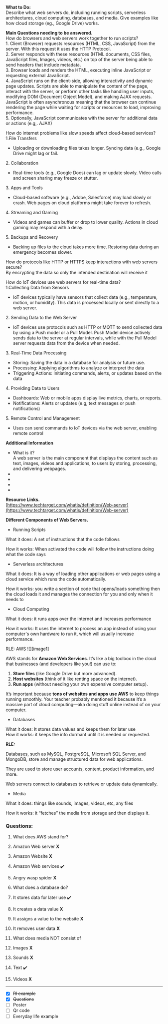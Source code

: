 **What to Do:**  
Describe what web servers do, including running scripts, serverless architectures, cloud computing, databases, and media. Give examples like how  cloud storage (eg., Google Drive) works.

**Main Questions needing to be answered.**  
How do browsers and web servers work together to run scripts?  
1\. Client (Browser) requests resources (HTML, CSS, JavaScript) from the server. With this request it uses the HTTP Protocol.   
2\. Server responds with these resources (HTML documents, CSS files, JavaScript files, Images, videos, etc.) on top of the server being able to send headers that include metadata.  
3\. Browser loads and renders the HTML, executing inline JavaScript or requesting external JavaScript.   
4\. JavaScript runs on the client-side, allowing interactivity and dynamic page updates. Scripts are able to manipulate the content of the page, interact with the server, or perform other tasks like handling user inputs, modifying DOM (Document Object Model), and making AJAX requests. JavaScript is often asynchronous meaning that the browser can continue rendering the page while waiting for scripts or resources to load, improving performance.   
5\. Optionally, JavaScript communicates with the server for additional data or actions (e.g,. AJAX)

How do internet problems like slow speeds affect cloud-based services?  
1.File Transfers

- Uploading or downloading files takes longer. Syncing data (e.g., Google Drive might lag or fail. 

2\. Collaboration 

- Real-time tools (e.g., Google Docs) can lag or update slowly. Video calls and screen sharing may freeze or stutter. 

3\. Apps and Tools

- Cloud-based software (e.g., Adobe, Salesforce) may load slowly or crash. Web pages on cloud platforms might take forever to refresh.

4\. Streaming and Gaming

- Videos and games can buffer or drop to lower quality. Actions in cloud gaming may respond with a delay.

5\. Backups and Recovery

- Backing up files to the cloud takes more time. Restoring data during an emergency becomes slower. 

How do protocols like HTTP or HTTPS keep interactions with web servers secure?  
By encrypting the data so only the intended destination will receive it

How do IoT devices use web servers for real-time data?  
1.Collecting Data from Sensors

- IoT devices typically have sensors that collect data (e.g., temperature, motion, or humidity). This data is processed locally or sent directly to a web server.

2\. Sending Data to the Web Server

- IoT devices use protocols such as HTTP or MQTT to send collected data by using a Push model or a Pull Model. Push Model device actively sends data to the server at regular intervals, while with the Pull Model server requests data from the device when needed.

3\. Real-Time Data Processing

- Storing: Saving the data in a database for analysis or future use.  
- Processing: Applying algorithms to analyze or interpret the data  
- Triggering Actions: Initiating commands, alerts, or updates based on the data

4\. Providing Data to Users

- Dashboards: Web or mobile apps display live metrics, charts, or reports.  
- Notifications: Alerts or updates (e.g, text messages or push notifications)

5\. Remote Control and Management

- Uses can send commands to IoT devices via the web server, enabling remote control

**Additional Information**

- What is it?  
  	A web server is the main component that displays the content such as text, images, videos and applications, to users by storing, processing, and delivering webpages.   
-   
-   
-   
- 

**Resource Links.**  
[https://www.techtarget.com/whatis/definition/Web-server](https://www.techtarget.com/whatis/definition/Web-server)

**Different Components of Web Servers.**

- Running Scripts

What it does: A set of instructions that the code follows

How it works: When activated  the code will follow the instructions doing what  the code says

- Serverless architectures

What it does:  It is a way of loading other applications or web pages using a cloud service which runs the code automatically.

How it works: you write a section of code that opens/loads something then the cloud loads it and manages the connection for you and only when it needs to

- Cloud Computing

What it does:  it runs apps over the internet and increases performance 

How it works: It uses the internet to process an app instead of using your computer's own hardware to run it, which will usually increase performance.

RLE:  AWS ![][image1]

AWS stands for **Amazon Web Services**. It’s like a big toolbox in the cloud that businesses (and developers like you\!) can use to:

1. **Store files** (like Google Drive but more advanced).  
2. **Host websites** (think of it like renting space on the internet).  
3. **Run apps** (without needing your own expensive computer setup).

It’s important because **tons of websites and apps use AWS** to keep things running smoothly. Your teacher probably mentioned it because it’s a massive part of cloud computing—aka doing stuff online instead of on your computer.

- Databases

What it does:  It stores data values and keeps them for later use  
How it works: it keeps the info dormant until it is needed or requested.

**RLE:**

Databases, such as MySQL, PostgreSQL, Microsoft SQL Server, and MongoDB, store and manage structured data for web applications.

They are used to store user accounts, content, product information, and more.

Web servers connect to databases to retrieve or update data dynamically.

- Media

What it does:  things like sounds, images, videos, etc, any files

How it works: it “fetches”  the media from storage and then displays it.

### Questions:

1. What does AWS stand for?	  
1. Amazon Web server  **X**  
2. Amazon Website  **X**  
3. Amazon Web services  ✔️  
4. Angry wasp spider **X**

2. What does a database do?  
1.  It stores data for later use  ✔️  
2.  It creates a data value **X**  
3.  It assigns a value to the website **X**  
4.  It removes user data **X**  
     
3. What does media NOT consist of  
1.  Images **X**  
2.  Sounds **X**  
3.  Text  ✔️  
4.  Videos **X**

---

- [x] ~~Rl example~~  
- [x] ~~Questions~~   
- [ ] Poster  
- [ ] Qr code  
- [ ] Everyday life example  
